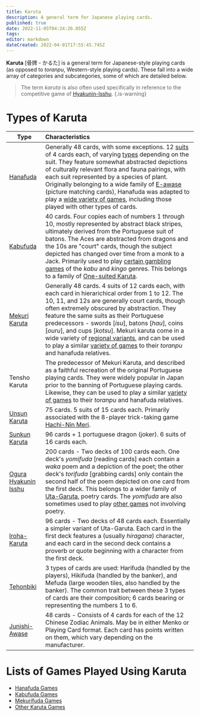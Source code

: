 ```yaml
---
title: Karuta
description: A general term for Japanese playing cards.
published: true
date: 2022-11-05T04:24:26.055Z
tags: 
editor: markdown
dateCreated: 2022-04-01T17:55:45.745Z
---
```


**Karuta** [骨牌 - かるた] is a general term for Japanese-style playing cards (as opposed to *toranpu*, Western-style playing cards). These fall into a wide array of categories and subcategories, some of which are detailed below.

> The term *karuta* is also often used specifically in reference to the competitive game of [Hyakunin-Isshu](/en/uta-garuta/ogura-hyakunin-isshu).
{.is-warning}

# Types of Karuta
|Type|Characteristics|
|---|:---|
|[Hanafuda](/en/hanafuda)|Generally 48 cards, with some exceptions. 12 [suits](/en/hanafuda/suits) of 4 cards each, of varying [types](/en/hanafuda/types) depending on the suit. They feature somewhat abstracted depictions of culturally relevant flora and fauna pairings, with each suit represented by a species of plant. Originally belonging to a wide family of [E-awase](/en/e-awase) (picture matching cards), Hanafuda was adapted to play a [wide variety of games](/en/hanafuda/games), including those played with other types of cards.|
|[Kabufuda](/en/kabufuda)|40 cards. Four copies each of numbers 1 through 10, mostly represented by abstract black stripes, ultimately derived from the Portuguese suit of batons. The Aces are abstracted from dragons and the 10s are "court" cards, though the subject depicted has changed over time from a monk to a Jack. Primarily used to play [certain gambling games](/en/kabufuda/games) of the *kabu* and *kingo* genres. This belongs to a family of [One-suited Karuta](/en/one-suited-mekurifuda-variants).|
|[Mekuri Karuta](/en/mekurifuda)|Generally 48 cards. 4 suits of 12 cards each, with each card in hierarichical order from 1 to 12. The 10, 11, and 12s are generally court cards, though often extremely obscured by abstraction. They feature the same suits as their Portuguese predecessors - swords [*isu*], batons [*hau*], coins [*ouru*], and cups [*kotsu*]. Mekuri karuta come in a wide variety of [regional variants](/en/mekurifuda#kinds-of-mekurifuda), and can be used to play a similar [variety of games](/en/mekurifuda/games) to their *toranpu* and hanafuda relatives.|
|Tensho Karuta|The predecessor of Mekuri Karuta, and described as a faithful recreation of the original Portuguese playing cards. They were widely popular in Japan prior to the banning of Portuguese playing cards. Likewise, they can be used to play a similar [variety of games](/en/mekurifuda/games) to their *toranpu* and hanafuda relatives.|
|[Unsun Karuta](/en/unsun)|75 cards. 5 suits of 15 cards each. Primarily associated with the 8-player trick-taking game [Hachi-Nin Meri](/en/karuta/unsun/hachi-nin-meri).|
|[Sunkun Karuta](/en/sunkun)|96 cards + 1 portuguese dragon (joker). 6 suits of 16 cards each.
|[Ogura Hyakunin Isshu](/en/uta-garuta/ogura-hyakunin-isshu)|200 cards - Two decks of 100 cards each. One deck's *yomifuda* [reading cards] each contain a *waka* poem and a depiction of the poet; the other deck's *torifuda* [grabbing cards] only contain the second half of the poem depicted on one card from the first deck. This belongs to a wider family of [Uta-Garuta](/en/uta-garuta), poetry cards. The *yomifuda* are also sometimes used to play [other games](/en/uta-garuta/ogura-hyakunin-isshu#other-games-using-hyakunin-isshu-karuta) not involving poetry.|
|[Iroha-Karuta](/en/iroha)|96 cards - Two decks of 48 cards each. Essentially a simpler variant of Uta-Garuta. Each card in the first deck features a (usually *hiragana*) character, and each card in the second deck contains a proverb or quote beginning with a character from the first deck.|
|[Tehonbiki](/en/tehonbiki)|3 types of cards are used: Harifuda (handled by the players), Hikifuda (handled by the banker), and Mefuda (large wooden tiles, also handled by the banker). The common trait between these 3 types of cards are their composition; 6 cards bearing or representing the numbers 1 to 6.|
|[Junishi-Awase](/en/junishi-awase)|48 cards - Consists of 4 cards for each of the 12 Chinese Zodiac Animals. May be in either Menko or Playing Card format. Each card has points written on them, which vary depending on the manufacturer.|

# Lists of Games Played Using Karuta
- [Hanafuda Games](/en/hanafuda/games)
- [Kabufuda Games](/en/kabufuda/games)
- [Mekurifuda Games](/en/mekurifuda/games)
- [Other Karuta Games](/en/karuta/games)